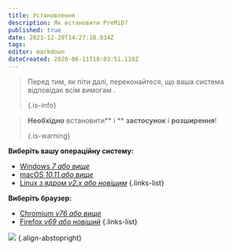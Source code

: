 ```yaml
---
title: Установлення
description: Як встановити PreMiD?
published: true
date: 2021-12-20T14:27:18.034Z
tags:
editor: markdown
dateCreated: 2020-06-11T18:03:51.119Z
---
```


> Перед тим, як піти далі, переконайтеся, що ваша система відповідає всім вимогам [](/install/requirements).
>
> {.is-info}

> **Необхідно** встановити** і ** **застосунок** і **розширення**!
>
> {.is-warning}

**Виберіть вашу операційну систему:**
- [Windows *7 або вище*](/install/windows)
- [macOS *10.11 або вище*](/install/macos)
- [Linux *з ядром v2.x або новішим*](/install/linux)
{.links-list}

**Виберіть браузер:**
- [Chromium *v76 або вище*](/install/chromium)
- [Firefox *v69 або новіший*](/install/firefox)
{.links-list}

![](https://a.icons8.com/ajlQdsfa/FZhYWV/svg.svg) {.align-abstopright}
